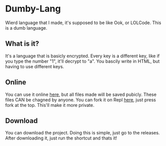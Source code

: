 # Dumby-Lang
Wierd language that I made, it's supposed to be like Ook, or LOLCode. This is a dumb language.

## What is it?
It's a language that is basicly encrypted. Every key is a different key, like if you type the number "1", it'll decrypt to "a". You bascily write in HTML, but having to use different keys. 
## Online
You can use it online [here](https://dumby-lang.mamamia5x.repl.co/), but all files made will be saved pubicly. These files CAN be chagned by anyone. You can fork it on Repl [here](https://repl.it/@mamamia5x/Dumby-Lang), just press fork at the top. This'll make it more private.
## Download
You can download the project. Doing this is simple, just go to the releases. After downloading it, just run the shortcut and thats it!
